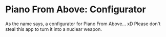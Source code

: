 # Piano From Above: Configurator
As the name says, a configurator for Piano From Above... xD
Please don't steal this app to turn it into a nuclear weapon.

